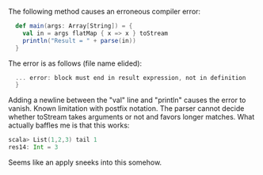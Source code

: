 The following method causes an erroneous compiler error:

```scala
  def main(args: Array[String]) = {
    val in = args flatMap { x => x } toStream
    println("Result = " + parse(in))
  }
```

The error is as follows (file name elided):

```scala
  ... error: block must end in result expression, not in definition
  }
```

Adding a newline between the "val" line and "println" causes the error to vanish.
Known limitation with postfix notation. The parser cannot decide whether toStream takes arguments or not and favors longer matches. What actually baffles me is that this works:

```scala
scala> List(1,2,3) tail 1
res14: Int = 3
```

Seems like an apply sneeks into this somehow.
